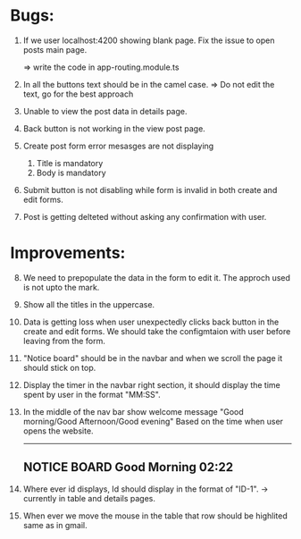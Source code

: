 Bugs:
=====

1) If we user localhost:4200 showing blank page.
   Fix the issue to open posts main page.

   => write the code in app-routing.module.ts

2) In all the buttons text should be in the camel case. 
   => Do not edit the text, go for the best approach

3) Unable to view the post data in details page.

4) Back button is not working in the view post page.

5) Create post form error mesasges are not displaying
    1) Title is mandatory
    2) Body is mandatory

6) Submit button is not disabling while form is invalid in 
   both create and edit forms.

7) Post is getting delteted without asking any confirmation with user.

Improvements:
=============
8) We need to prepopulate the data in the form to edit it.
   The approch used is not upto the mark. 

9) Show all the titles in the uppercase.

10) Data is getting loss when user unexpectedly clicks back button in the 
   create and edit forms. We should take the configmtaion with user before leaving from the form.

11) "Notice board" should be in the navbar and when we scroll the page it should stick on top.

12) Display the timer in the navbar right section,
    it should display the time spent by user in the format "MM:SS".

13) In the middle of the nav bar show welcome message "Good morning/Good Afternoon/Good evening"
    Based on the time when user opens the website.

    --------------------------------------------------------------------------------------------
    NOTICE BOARD                          Good Morning                                     02:22
    -------------------------------------------------------------------------------------------- 

14) Where ever id displays, Id should display in the format of "ID-1".
    -> currently in table and details pages.

15) When ever we move the mouse in the table
    that row should be highlited same as in gmail.
    